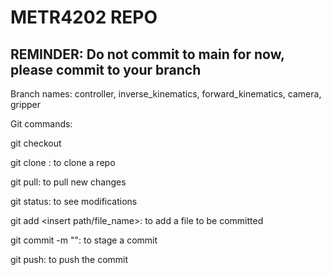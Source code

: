 # METR4202 REPO

## REMINDER: Do not commit to main for now, please commit to your branch

Branch names: controller, inverse_kinematics, forward_kinematics, camera, gripper

Git commands:

git checkout <insert branch name>

git clone <insert link>: to clone a repo 

git pull: to pull new changes

git status: to see modifications

git add <insert path/file_name>: to add a file to be committed

git commit -m "<insert commit msg>": to stage a commit

git push: to push the commit 

